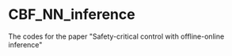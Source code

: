 # CBF_NN_inference

The codes for the paper "Safety-critical control with offline-online inference" 
